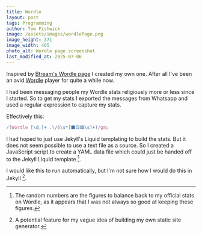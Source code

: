 ```yaml
---
title: Wordle
layout: post
tags: Programming
author: Tom Fishwick
image: /assets/images/wordlePage.png
image_height: 371
image_width: 405
photo_alt: Wordle page screenshot
last_modified_at: 2025-07-06
---
```


Inspired by [Btream's Wordle page](https://btrem.com/feed/wordle) I created my own one.
After all I've been an avid [Wordle](https://www.nytimes.com/games/wordle/index.html) player for quite a while now.

I had been messaging people my Wordle stats religiously more or less since I started.
So to get my stats I exported the messages from Whatsapp and used a regular expression to capture my stats.

Effectively this:

```js
/(Wordle [\d,]+ .\/6\s*[⬛🟨🟩\s]+)/gm;
```

I had hoped to just use Jekyll's Liquid templating to build the stats.
But it does not seem possible to use a text file as a source.
So I created a JavaScript script to create a YAML data file which could just be handed off to the Jekyll Liquid template [^1].

I would like this to run automatically, but I'm not sure how I would do this in Jekyll [^2].

[^1]: The random numbers are the figures to balance back to my official stats on Wordle, as it appears that I was not always so good at keeping these figures.

[^2]: A potential feature for my vague idea of building my own static site generator.
